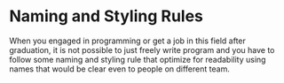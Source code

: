 # Naming and Styling Rules 

When you engaged in programming or get a job in this field after graduation, it is not possible to just freely write program and you have to follow some naming and styling rule that optimize for readability using names that would be clear even to people on different team. 